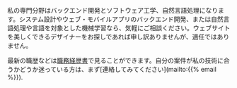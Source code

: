 <!--
.. title: ソフトウェア開発と自然言語処理
.. slug: technical
.. date: 2021-03-13 00:00:00 UTC+09:00
.. tags: 
.. category: 
.. link: 
.. description: 
.. type: text
-->

私の専門分野はバックエンド開発とソフトウェア工学、自然言語処理になります。システム設計やウェブ・モバイルアプリのバックエンド開発、または自然言語処理や言語を対象とした機械学習なら、気軽にご相談ください。ウェブサイトを美しくできるデザイナーをお探しであれば申し訳ありませんが、適任ではありません。

最新の職歴などは<a href="/resume-technical-english.pdf">職務経歴書</a>で見ることができます。自分の案件が私の技術に合うかどうか迷っている方は、まず[連絡してみてください](mailto:{{% email %}}).